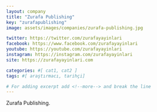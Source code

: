 ```yaml
---
layout: company
title: "Zurafa Publishing"
key: "zurafapublishing"
image: assets/images/companies/zurafa-publishing.jpg

twitter: https://twitter.com/zurafayayinlari
facebook: https://www.facebook.com/zurafayayinlari
youtube: https://youtube.com/zurafayayinlari
instagram: https://instagram.com/zurafayayinlari
site: https://zurafayayinlari.com

categories: #[ cat1, cat2 ]
tags: #[ araştırmacı, tarihçi]

# For adding excerpt add <!--more--> and break the line
---
```

Zurafa Publishing.